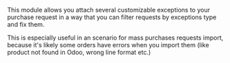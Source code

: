 This module allows you attach several customizable exceptions to your
purchase request in a way that you can filter requests by exceptions
type and fix them.

This is especially useful in an scenario for mass purchases requests
import, because it's likely some orders have errors when you import them
(like product not found in Odoo, wrong line format etc.)
